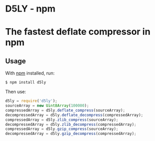 # D5LY - npm
# The fastest deflate compressor in npm

## Usage 

With [npm](https://npmjs.org/) installed, run:

    $ npm install d5ly

Then use:

```javascript
d5ly = require('d5ly');
sourceArray = new Uint8Array(100000);
compressedArray = d5ly.deflate_compress(sourceArray);
decompressedArray = d5ly.deflate_decompress(compressedArray);
compressedArray = d5ly.zlib_compress(sourceArray);
decompressedArray = d5ly.zlib_decompress(compressedArray);
compressedArray = d5ly.gzip_compress(sourceArray);
decompressedArray = d5ly.gzip_decompress(compressedArray);
```
